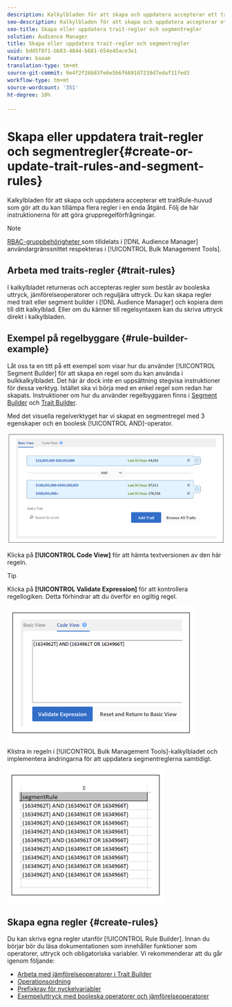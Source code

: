 ```yaml
---
description: Kalkylbladen för att skapa och uppdatera accepterar ett traitRule-huvud som gör att du kan tillämpa flera regler i en enda åtgärd. Följ de här instruktionerna för att göra gruppregelförfrågningar.
seo-description: Kalkylbladen för att skapa och uppdatera accepterar ett traitRule-huvud som gör att du kan tillämpa flera regler i en enda åtgärd. Följ de här instruktionerna för att göra gruppregelförfrågningar.
seo-title: Skapa eller uppdatera trait-regler och segmentregler
solution: Audience Manager
title: Skapa eller uppdatera trait-regler och segmentregler
uuid: bdd5f8f1-bb83-4844-b681-654e45ace3e1
feature: baaam
translation-type: tm+mt
source-git-commit: 9e4f2f26b83fe6e5b6f669107239d7edaf11fed3
workflow-type: tm+mt
source-wordcount: '351'
ht-degree: 10%

---
```



# Skapa eller uppdatera trait-regler och segmentregler{#create-or-update-trait-rules-and-segment-rules}

Kalkylbladen för att skapa och uppdatera accepterar ett traitRule-huvud som gör att du kan tillämpa flera regler i en enda åtgärd. Följ de här instruktionerna för att göra gruppregelförfrågningar.

<!-- 

<p>c_bulk_rules.xml </p>

 -->

>[!NOTE]
>
>[RBAC-gruppbehörigheter ](../../features/administration/administration-overview.md) som tilldelats i  [!DNL Audience Manager] användargränssnittet respekteras i  [!UICONTROL Bulk Management Tools].

## Arbeta med traits-regler {#trait-rules}

I kalkylbladet returneras och accepteras regler som består av booleska uttryck, jämförelseoperatorer och reguljära uttryck. Du kan skapa regler med trait eller segment builder i [!DNL Audience Manager] och kopiera dem till ditt kalkylblad. Eller om du känner till regelsyntaxen kan du skriva uttryck direkt i kalkylbladen.

## Exempel på regelbyggare {#rule-builder-example}

Låt oss ta en titt på ett exempel som visar hur du använder [!UICONTROL Segment Builder] för att skapa en regel som du kan använda i bulkkalkylbladet. Det här är dock inte en uppsättning stegvisa instruktioner för dessa verktyg. Istället ska vi börja med en enkel regel som redan har skapats. Instruktioner om hur du använder regelbyggaren finns i [Segment Builder](../../features/segments/segment-builder.md) och [Trait Builder](../../features/traits/about-trait-builder.md).

Med det visuella regelverktyget har vi skapat en segmentregel med 3 egenskaper och en boolesk [!UICONTROL AND]-operator.

![](assets/visualrule.png)

Klicka på **[!UICONTROL Code View]** för att hämta textversionen av den här regeln.

>[!TIP]
>
>Klicka på **[!UICONTROL Validate Expression]** för att kontrollera regellogiken. Detta förhindrar att du överför en ogiltig regel.

![](assets/coderule.png)

Klistra in regeln i [!UICONTROL Bulk Management Tools]-kalkylbladet och implementera ändringarna för att uppdatera segmentreglerna samtidigt.

![](assets/segmentrule.png)

## Skapa egna regler {#create-rules}

Du kan skriva egna regler utanför [!UICONTROL Rule Builder]. Innan du börjar bör du läsa dokumentationen som innehåller funktioner som operatorer, uttryck och obligatoriska variabler. Vi rekommenderar att du går igenom följande:

* [Arbeta med jämförelseoperatorer i Trait Builder](../../features/traits/trait-comparison-operators.md)
* [Operationsordning](../../features/traits/trait-operator-precedence.md)
* [Prefixkrav för nyckelvariabler](../../features/traits/trait-variable-prefixes.md)
* [Exempeluttryck med booleska operatorer och jämförelseoperatorer](../../features/traits/trait-expression-samples.md)


